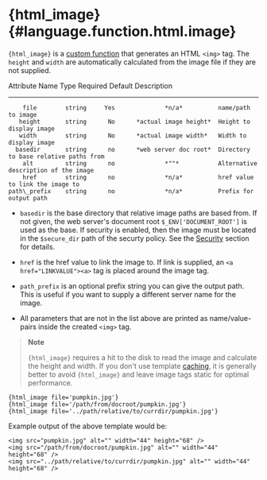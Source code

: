 {html\_image} {#language.function.html.image}
=============

`{html_image}` is a [custom function](#language.custom.functions) that
generates an HTML `<img>` tag. The `height` and `width` are
automatically calculated from the image file if they are not supplied.

   Attribute Name    Type    Required          Default         Description
  ---------------- -------- ---------- ----------------------- ---------------------------------------
        file        string     Yes              *n/a*          name/path to image
       height       string      No      *actual image height*  Height to display image
       width        string      No      *actual image width*   Width to display image
      basedir       string      no      *web server doc root*  Directory to base relative paths from
        alt         string      no              *""*           Alternative description of the image
        href        string      no              *n/a*          href value to link the image to
    path\_prefix    string      no              *n/a*          Prefix for output path

-   `basedir` is the base directory that relative image paths are based
    from. If not given, the web server\'s document root
    `$_ENV['DOCUMENT_ROOT']` is used as the base. If security is
    enabled, then the image must be located in the `$secure_dir` path of
    the securty policy. See the [Security](#advanced.features.security)
    section for details.

-   `href` is the href value to link the image to. If link is supplied,
    an `<a href="LINKVALUE"><a>` tag is placed around the image tag.

-   `path_prefix` is an optional prefix string you can give the output
    path. This is useful if you want to supply a different server name
    for the image.

-   All parameters that are not in the list above are printed as
    name/value-pairs inside the created `<img>` tag.

> **Note**
>
> `{html_image}` requires a hit to the disk to read the image and
> calculate the height and width. If you don\'t use template
> [caching](#caching), it is generally better to avoid `{html_image}`
> and leave image tags static for optimal performance.


    {html_image file='pumpkin.jpg'}
    {html_image file='/path/from/docroot/pumpkin.jpg'}
    {html_image file='../path/relative/to/currdir/pumpkin.jpg'}

      

Example output of the above template would be:


    <img src="pumpkin.jpg" alt="" width="44" height="68" />
    <img src="/path/from/docroot/pumpkin.jpg" alt="" width="44" height="68" />
    <img src="../path/relative/to/currdir/pumpkin.jpg" alt="" width="44" height="68" />

      
